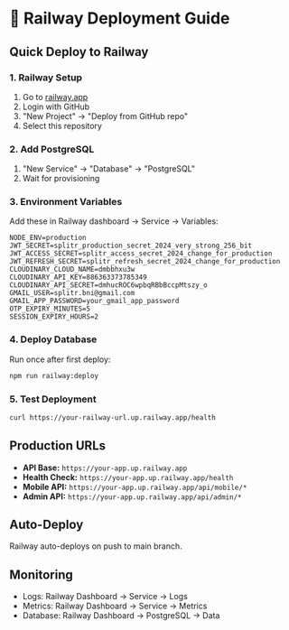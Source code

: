 # 🚂 Railway Deployment Guide

## Quick Deploy to Railway

### 1. Railway Setup
1. Go to [railway.app](https://railway.app)
2. Login with GitHub
3. "New Project" → "Deploy from GitHub repo"
4. Select this repository

### 2. Add PostgreSQL
1. "New Service" → "Database" → "PostgreSQL"
2. Wait for provisioning

### 3. Environment Variables
Add these in Railway dashboard → Service → Variables:

```env
NODE_ENV=production
JWT_SECRET=splitr_production_secret_2024_very_strong_256_bit
JWT_ACCESS_SECRET=splitr_access_secret_2024_change_for_production
JWT_REFRESH_SECRET=splitr_refresh_secret_2024_change_for_production
CLOUDINARY_CLOUD_NAME=dmbbhxu3w
CLOUDINARY_API_KEY=886363373785349
CLOUDINARY_API_SECRET=dmhucROC6wpbqRBbBccpMtszy_o
GMAIL_USER=splitr.bni@gmail.com
GMAIL_APP_PASSWORD=your_gmail_app_password
OTP_EXPIRY_MINUTES=5
SESSION_EXPIRY_HOURS=2
```

### 4. Deploy Database
Run once after first deploy:
```bash
npm run railway:deploy
```

### 5. Test Deployment
```bash
curl https://your-railway-url.up.railway.app/health
```

## Production URLs
- **API Base:** `https://your-app.up.railway.app`
- **Health Check:** `https://your-app.up.railway.app/health`
- **Mobile API:** `https://your-app.up.railway.app/api/mobile/*`
- **Admin API:** `https://your-app.up.railway.app/api/admin/*`

## Auto-Deploy
Railway auto-deploys on push to main branch.

## Monitoring
- Logs: Railway Dashboard → Service → Logs
- Metrics: Railway Dashboard → Service → Metrics
- Database: Railway Dashboard → PostgreSQL → Data